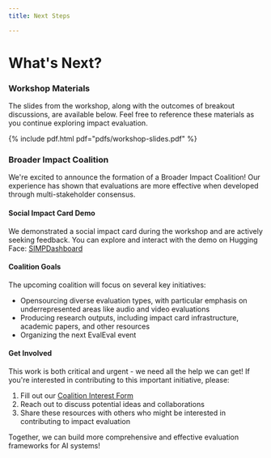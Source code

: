 ```yaml
---
title: Next Steps

---
```


# What's Next?

### Workshop Materials

The slides from the workshop, along with the outcomes of breakout discussions, are available below. Feel free to reference these materials as you continue exploring impact evaluation.

{% include pdf.html pdf="pdfs/workshop-slides.pdf" %}

### Broader Impact Coalition

We're excited to announce the formation of a Broader Impact Coalition! Our experience has shown that evaluations are more effective when developed through multi-stakeholder consensus.

#### Social Impact Card Demo

We demonstrated a social impact card during the workshop and are actively seeking feedback. You can explore and interact with the demo on Hugging Face:
[SIMPDashboard](https://huggingface.co/spaces/evijit/SIMPDashboard)

#### Coalition Goals

The upcoming coalition will focus on several key initiatives:

- Opensourcing diverse evaluation types, with particular emphasis on underrepresented areas like audio and video evaluations
- Producing research outputs, including impact card infrastructure, academic papers, and other resources
- Organizing the next EvalEval event

#### Get Involved

This work is both critical and urgent - we need all the help we can get! If you're interested in contributing to this important initiative, please:

1. Fill out our [Coalition Interest Form](https://docs.google.com/forms/u/1/d/e/1FAIpQLSe3Zks5jyCfmBYCyQl4lgLVXCAXfxxtXTPlCxJpIbhBnmptjg/viewform)
2. Reach out to discuss potential ideas and collaborations
3. Share these resources with others who might be interested in contributing to impact evaluation

Together, we can build more comprehensive and effective evaluation frameworks for AI systems!
